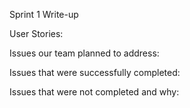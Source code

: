 Sprint 1 Write-up

User Stories:

Issues our team planned to address:

Issues that were successfully completed:

Issues that were not completed and why:
